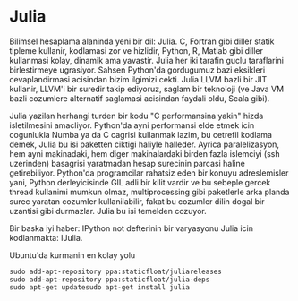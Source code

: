 # Julia

Bilimsel hesaplama alaninda yeni bir dil: Julia. C, Fortran gibi
diller statik tipleme kullanir, kodlamasi zor ve hizlidir, Python, R,
Matlab gibi diller kullanmasi kolay, dinamik ama yavastir. Julia her
iki tarafin guclu taraflarini birlestirmeye ugrasiyor. Sahsen
Python'da gordugumuz bazi eksikleri cevaplandirmasi acisindan bizim
ilgimizi cekti. Julia LLVM bazli bir JIT kullanir, LLVM'i bir suredir
takip ediyoruz, saglam bir teknoloji (ve Java VM bazli cozumlere
alternatif saglamasi acisindan faydali oldu, Scala gibi).

Julia yazilan herhangi turden bir kodu "C performansina yakin" hizda
isletilmesini amacliyor. Python'da ayni performansi elde etmek icin
cogunlukla Numba ya da C cagrisi kullanmak lazim, bu cetrefil kodlama
demek, Julia bu isi paketten ciktigi haliyle halleder. Ayrica
paralelizasyon, hem ayni makinadaki, hem diger makinalardaki birden
fazla islemciyi (ssh uzerinden) basagrisi yaratmadan hesap surecinin
parcasi haline getirebiliyor. Python'da programcilar rahatsiz eden bir
konuyu adreslemisler yani, Python derleyicisinde GIL adli bir kilit
vardir ve bu sebeple gercek thread kullanimi mumkun olmaz,
multiprocessing gibi paketlerle arka planda surec yaratan cozumler
kullanilabilir, fakat bu cozumler dilin dogal bir uzantisi gibi
durmazlar. Julia bu isi temelden cozuyor.

Bir baska iyi haber: IPython not defterinin bir varyasyonu Julia icin 
kodlanmakta: IJulia.

Ubuntu'da kurmanin en kolay yolu

```
sudo add-apt-repository ppa:staticfloat/juliareleases
sudo add-apt-repository ppa:staticfloat/julia-deps
sudo apt-get updatesudo apt-get install julia
```





